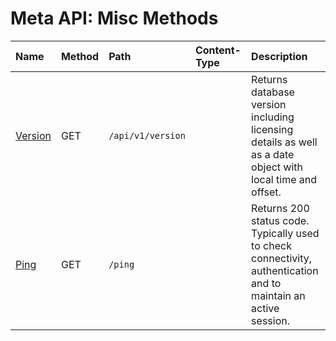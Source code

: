 # Meta API: Misc Methods

| **Name** | **Method** | **Path** | **Content-Type** | **Description** |
|:---|:---|:---|:---|:---|
| [Version](version.md) | GET | `/api/v1/version` |  | Returns database version including licensing details as well as a date object with local time and offset. |
| [Ping](ping.md) | GET | `/ping` |  | Returns 200 status code. Typically used to check connectivity, authentication and to maintain an active session. |
